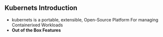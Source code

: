 ## Kubernets Introduction
* kubernets is a portable, extensible, Open-Source Platform For managing Containerixed Workloads
* **Out of the Box Features**
    